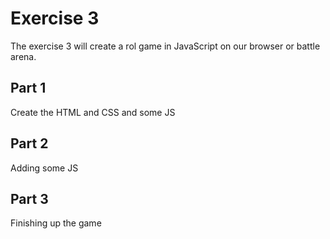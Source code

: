 # Exercise 3
The exercise 3 will create a rol game in JavaScript on our browser or battle arena.
## Part 1
Create the HTML and CSS and some JS


## Part 2
Adding some JS

## Part 3
Finishing up the game
